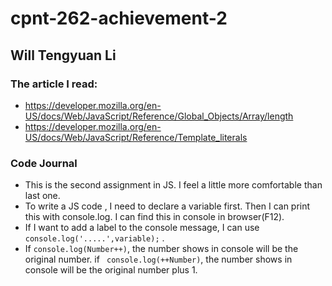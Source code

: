# cpnt-262-achievement-2
## Will Tengyuan Li
### The article I read: 
- https://developer.mozilla.org/en-US/docs/Web/JavaScript/Reference/Global_Objects/Array/length
- https://developer.mozilla.org/en-US/docs/Web/JavaScript/Reference/Template_literals
### Code Journal
- This is the second assignment in JS. I feel a little more comfortable than last one. 
- To write a JS code , I need to declare a variable first. Then I can print this with console.log. I can find this in console in browser(F12).
- If I want to add a label to the console message, I can use ``` console.log('.....',variable);``` .
- If ``` console.log(Number++) ```, the number shows in console will be the original number. if ``` console.log(++Number)```, the number shows in console will be the original number plus 1.